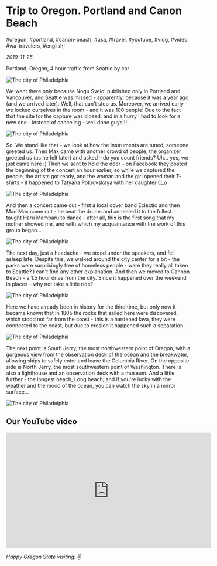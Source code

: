 # Trip to Oregon. Portland and Canon Beach

#oregon, #portland, #canon-beach, #usa, #travel, #youtube, #vlog, #video, #wa-travelers, #english;

_2019-11-25_

Portland, Oregon, 4 hour traffic from Seattle by car

![The city of Philadelphia](/images/trip-to-oregon-portland-and-canon-beach/1.jpg "The city of Philadelphia")

We went there only because Nogu Svelo! published only in Portland and Vancouver, and Seattle was missed - apparently, because it was a year ago (and we arrived later). Well, that can't stop us. Moreover, we arrived early - we locked ourselves in the room - and it was 100 people! Due to the fact that the site for the capture was closed, and in a hurry I had to look for a new one - instead of canceling - well done guys!!!

![The city of Philadelphia](/images/trip-to-oregon-portland-and-canon-beach/2.jpg "The city of Philadelphia")

So. We stand like that - we look at how the instruments are tuned, someone greeted us. Then Max came with another crowd of people, the organizer greeted us (as he felt later) and asked - do you count friends? Uh… yes, we just came here :) Then we sent to hold the door - on Facebook they posted the beginning of the concert an hour earlier, so while we captured the people, the artists got ready, and the woman and the girl opened their T-shirts - it happened to Tatyana Pokrovskaya with her daughter O_o

![The city of Philadelphia](/images/trip-to-oregon-portland-and-canon-beach/3.jpg "The city of Philadelphia")

And then a concert came out - first a local cover band Eclectic and then Mad Max came out - he beat the drums and annealed it to the fullest. I taught Haru Mambaru to dance - after all, this is the first song that my mother showed me, and with which my acquaintance with the work of this group began...

![The city of Philadelphia](/images/trip-to-oregon-portland-and-canon-beach/4.jpg "The city of Philadelphia")

The next day, just a headache - we stood under the speakers, and fell asleep late. Despite this, we walked around the city center for a bit - the parks were surprisingly free of homeless people - were they really all taken to Seattle? I can't find any other explanation. And then we moved to Cannon Beach - a 1.5 hour drive from the city. Since it happened over the weekend in places - why not take a little ride?

![The city of Philadelphia](/images/trip-to-oregon-portland-and-canon-beach/5.jpg "The city of Philadelphia")

Here we have already been in history for the third time, but only now it became known that in 1805 the rocks that sailed here were discovered, which stood not far from the coast - this is a hardened lava, they were connected to the coast, but due to erosion it happened such a separation...

![The city of Philadelphia](/images/trip-to-oregon-portland-and-canon-beach/6.jpg "The city of Philadelphia")

The next point is South Jerry, the most northwestern point of Oregon, with a gorgeous view from the observation deck of the ocean and the breakwater, allowing ships to safely enter and leave the Columbia River. On the opposite side is North Jerry, the most southwestern point of Washington. There is also a lighthouse and an observation deck with a museum. And a little further - the longest beach, Long beach, and if you're lucky with the weather and the mood of the ocean, you can watch the sky in a mirror surface...

![The city of Philadelphia](/images/trip-to-oregon-portland-and-canon-beach/7.jpg "The city of Philadelphia")

## Our YouTube video

<div class="responsive-iframe">
<iframe width="560" height="315" src="https://www.youtube.com/embed/cgv-NFkzWi0" title="YouTube video player" frameborder="0" allow="accelerometer; autoplay; clipboard-write; encrypted-media; gyroscope; picture-in-picture" allowfullscreen></iframe>
</div>

_Happy Oregon State visiting!_ :v:
